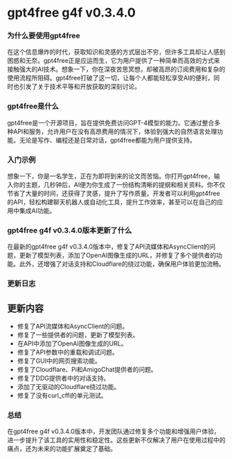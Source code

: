 # gpt4free g4f v0.3.4.0
### 为什么要使用gpt4free

在这个信息爆炸的时代，获取知识和灵感的方式层出不穷，但许多工具却让人感到困惑和无奈。gpt4free正是应运而生，它为用户提供了一种简单而高效的方式来接触强大的AI技术。想象一下，你在深夜苦思冥想，却被高昂的订阅费用和复杂的使用流程所阻碍。gpt4free打破了这一切，让每个人都能轻松享受AI的便利，同时也引发了关于技术平等和开放获取的深刻讨论。

### gpt4free是什么

gpt4free是一个开源项目，旨在提供免费访问GPT-4模型的能力。它通过整合多种API和服务，允许用户在没有高昂费用的情况下，体验到强大的自然语言处理功能。无论是写作、编程还是日常对话，gpt4free都能为用户提供支持。

### 入门示例

想象一下，你是一名学生，正在为即将到来的论文而苦恼。你打开gpt4free，输入你的主题，几秒钟后，AI便为你生成了一份结构清晰的提纲和相关资料。你不仅节省了大量的时间，还获得了灵感，提升了写作质量。开发者可以利用gpt4free的API，轻松构建聊天机器人或自动化工具，提升工作效率，甚至可以在自己的应用中集成AI功能。

### gpt4free g4f v0.3.4.0版本更新了什么

在最新的gpt4free g4f v0.3.4.0版本中，修复了API流媒体和AsyncClient的问题，更新了模型列表，添加了OpenAI图像生成的URL，并修复了多个提供者的功能。此外，还增强了对话支持和Cloudflare的绕过功能，确保用户体验更加流畅。

### 更新日志

## 更新内容
- 修复了API流媒体和AsyncClient的问题。
- 修复了一些提供者的问题，更新了模型列表。
- 在API中添加了OpenAI图像生成的URL。
- 修复了API参数中的重载和调试问题。
- 修复了GUI中的网页搜索功能。
- 修复了Cloudflare、Pi和AmigoChat提供者的问题。
- 修复了DDG提供者中的对话支持。
- 添加了无驱动的Cloudflare绕过功能。
- 修复了没有curl_cffi的单元测试。

### 总结

在gpt4free g4f v0.3.4.0版本中，开发团队通过修复多个功能和增强用户体验，进一步提升了该工具的实用性和稳定性。这些更新不仅解决了用户在使用过程中的痛点，还为未来的功能扩展奠定了基础。